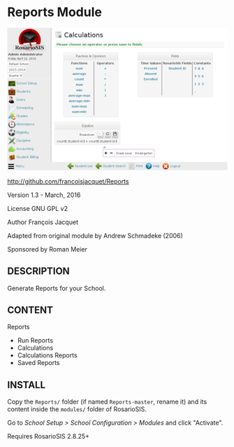 Reports Module
==============

![screenshot](https://raw.githubusercontent.com/francoisjacquet/Reports/master/Reports/screenshot.png)

http://github.com/francoisjacquet/Reports

Version 1.3 - March, 2016

License GNU GPL v2

Author François Jacquet

Adapted from original module by Andrew Schmadeke (2006)

Sponsored by Roman Meier

DESCRIPTION
-----------
Generate Reports for your School.

CONTENT
-------
Reports
- Run Reports
- Calculations
- Calculations Reports
- Saved Reports

INSTALL
-------
Copy the `Reports/` folder (if named `Reports-master`, rename it) and its content inside the `modules/` folder of RosarioSIS.

Go to _School Setup > School Configuration > Modules_ and click "Activate".

Requires RosarioSIS 2.8.25+
